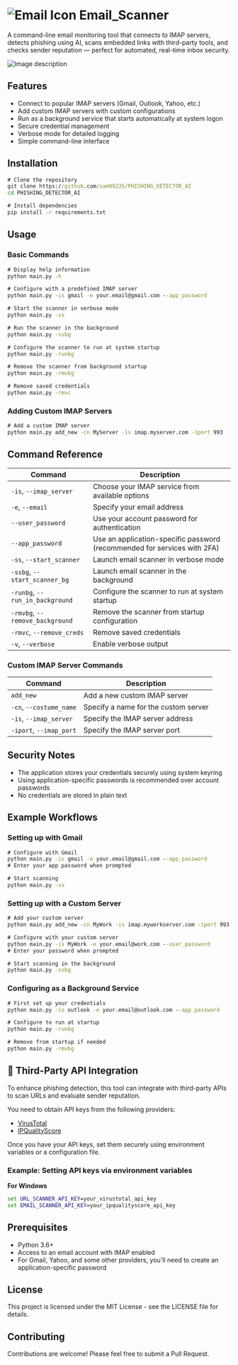 # ![Email Icon](https://github.com/sam99235/PHISHING_DETECTOR_AI/blob/e4e123053b5ec540b6a6e47d09a31d0ac09a8f82/email_notif_icon.png)  Email_Scanner

A command-line email monitoring tool that connects to IMAP servers, detects phishing using AI, scans embedded links with third-party tools, and checks sender reputation — perfect for automated, real-time inbox security.

![Image description](https://github.com/sam99235/PHISHING_DETECTOR_AI/blob/3d5c0c20d95e32243c9ffd2a8e0fbe6979d3f7c1/cl_interface.png)
## Features

- Connect to popular IMAP servers (Gmail, Outlook, Yahoo, etc.)
- Add custom IMAP servers with custom configurations
- Run as a background service that starts automatically at system logon
- Secure credential management
- Verbose mode for detailed logging
- Simple command-line interface

## Installation

```cmd
# Clone the repository
git clone https://github.com/sam99235/PHISHING_DETECTOR_AI
cd PHISHING_DETECTOR_AI

# Install dependencies
pip install -r requirements.txt
```

## Usage

### Basic Commands

```cmd
# Display help information
python main.py -h

# Configure with a predefined IMAP server
python main.py -is gmail -e your.email@gmail.com --app_password

# Start the scanner in verbose mode
python main.py -ss

# Run the scanner in the background
python main.py -ssbg

# Configure the scanner to run at system startup
python main.py -runbg

# Remove the scanner from background startup
python main.py -rmvbg

# Remove saved credentials
python main.py -rmvc
```

### Adding Custom IMAP Servers

```cmd
# Add a custom IMAP server
python main.py add_new -cn MyServer -is imap.myserver.com -iport 993
```

## Command Reference

| Command | Description |
|---------|-------------|
| `-is`, `--imap_server` | Choose your IMAP service from available options |
| `-e`, `--email` | Specify your email address |
| `--user_password` | Use your account password for authentication |
| `--app_password` | Use an application-specific password (recommended for services with 2FA) |
| `-ss`, `--start_scanner` | Launch email scanner in verbose mode |
| `-ssbg`, `--start_scanner_bg` | Launch email scanner in the background |
| `-runbg`, `--run_in_background` | Configure the scanner to run at system startup |
| `-rmvbg`, `--remove_background` | Remove the scanner from startup configuration |
| `-rmvc`, `--remove_creds` | Remove saved credentials |
| `-v`, `--verbose` | Enable verbose output |

### Custom IMAP Server Commands

| Command | Description |
|---------|-------------|
| `add_new` | Add a new custom IMAP server |
| `-cn`, `--costume_name` | Specify a name for the custom server |
| `-is`, `--imap_server` | Specify the IMAP server address |
| `-iport`, `--imap_port` | Specify the IMAP server port |

## Security Notes

- The application stores your credentials securely using system keyring
- Using application-specific passwords is recommended over account passwords
- No credentials are stored in plain text

## Example Workflows

### Setting up with Gmail

```cmd
# Configure with Gmail
python main.py -is gmail -e your.email@gmail.com --app_password
# Enter your app password when prompted

# Start scanning
python main.py -ss
```

### Setting up with a Custom Server

```cmd
# Add your custom server
python main.py add_new -cn MyWork -is imap.myworkserver.com -iport 993

# Configure with your custom server
python main.py -is MyWork -e your.email@work.com --user_password
# Enter your password when prompted

# Start scanning in the background
python main.py -ssbg
```

### Configuring as a Background Service

```cmd
# First set up your credentials
python main.py -is outlook -e your.email@outlook.com --app_password

# Configure to run at startup
python main.py -runbg

# Remove from startup if needed
python main.py -rmvbg
```
## 🔐 Third-Party API Integration

To enhance phishing detection, this tool can integrate with third-party APIs to scan URLs and evaluate sender reputation.

You need to obtain API keys from the following providers:

* [VirusTotal](https://www.virustotal.com/)
* [IPQualityScore](https://www.ipqualityscore.com/)

Once you have your API keys, set them securely using environment variables or a configuration file.

### Example: Setting API keys via environment variables

**For Windows**

```cmd
set URL_SCANNER_API_KEY=your_virustotal_api_key
set EMAIL_SCANNER_API_KEY=your_ipqualityscore_api_key
```


## Prerequisites

- Python 3.6+
- Access to an email account with IMAP enabled
- For Gmail, Yahoo, and some other providers, you'll need to create an application-specific password

## License

This project is licensed under the MIT License - see the LICENSE file for details.

## Contributing

Contributions are welcome! Please feel free to submit a Pull Request.
